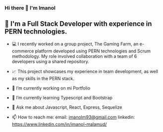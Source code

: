 ### Hi there 👋 I'm Imanol
👯 **I'm a Full Stack Developer with experience in PERN technologies**.
- 
- 💻 I recently worked on a group project, The Gaming Farm, an e-commerce platform developed using PERN technologies and Scrum methodology. My role involved collaboration with a team of 6 developers using a shared repository.
- 📈 This project showcases my experience in team development, as well as my skills in the PERN stack.
- 🔭 I’m currently working on mi Portfolio
- 🌱 I’m currently learning Typescript and Bootstrap
- 💬 Ask me about Javascript, React, Express, Sequelize

- 📫 How to reach me:
  email: imanolm93@gmail.com
  linkedin: https://www.linkedin.com/in/imanol-malamud/

<!--
**ImanolMalamud/ImanolMalamud** is a ✨ _special_ ✨ repository because its `README.md` (this file) appears on your GitHub profile.

Here are some ideas to get you started:

- 🔭 I’m currently working on ...
- 🌱 I’m currently learning ...
- 👯 I’m looking to collaborate on ...
- 🤔 I’m looking for help with ...
- 💬 Ask me about ...
- 📫 How to reach me: ...
- 😄 Pronouns: ...
- ⚡ Fun fact: ...
-->
